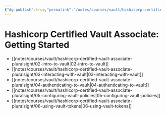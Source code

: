 ```yaml
---
{"dg-publish":true,"permalink":"/notes/courses/vault/hashicorp-certified-vault-associate-pluralsight/index/"}
---
```

# Hashicorp Certified Vault Associate: Getting Started

- [[notes/courses/vault/hashicorp-certified-vault-associate-pluralsight/02-intro-to-vault|02-intro-to-vault]]
- [[notes/courses/vault/hashicorp-certified-vault-associate-pluralsight/03-interacting-with-vault|03-interacting-with-vault]]
- [[notes/courses/vault/hashicorp-certified-vault-associate-pluralsight/04-authenticating-to-vault|04-authenticating-to-vault]]
- [[notes/courses/vault/hashicorp-certified-vault-associate-pluralsight/05-configuring-vault-policies|05-configuring-vault-policies]]
- [[notes/courses/vault/hashicorp-certified-vault-associate-pluralsight/06-using-vault-tokens|06-using-vault-tokens]]